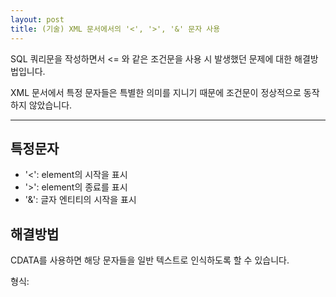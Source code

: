 ```yaml
---
layout: post
title: (기술) XML 문서에서의 '<', '>', '&' 문자 사용
---
```


SQL 쿼리문을 작성하면서 <= 와 같은 조건문을 사용 시 발생했던 문제에 대한 해결방법입니다.

XML 문서에서 특정 문자들은 특별한 의미를 지니기 때문에 조건문이 정상적으로 동작하지 않았습니다.

 ---
 
특정문자
---

- '<': element의 시작을 표시
- '>': element의 종료를 표시
- '&': 글자 엔티티의 시작을 표시

해결방법
---

CDATA를 사용하면 해당 문자들을 일반 텍스트로 인식하도록 할 수 있습니다.

형식: <![CDATA[ TEXT ]]>
